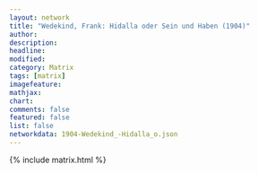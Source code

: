 ```yaml
---
layout: network
title: "Wedekind, Frank: Hidalla oder Sein und Haben (1904)"
author:
description:
headline:
modified:
category: Matrix
tags: [matrix]
imagefeature: 
mathjax: 
chart: 
comments: false
featured: false
list: false
networkdata: 1904-Wedekind_-Hidalla_o.json
---
```

{% include matrix.html %}
